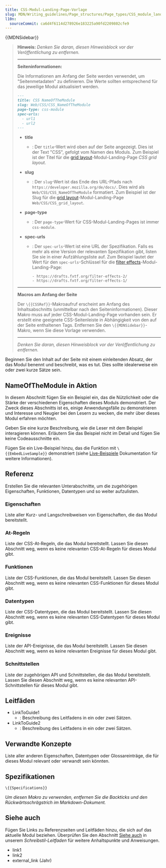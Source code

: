 ```yaml
---
title: CSS-Modul-Landing-Page-Vorlage
slug: MDN/Writing_guidelines/Page_structures/Page_types/CSS_module_landing_page_template
l10n:
  sourceCommit: ca6d4f6114d278926e183225a90fd2209802cfe9
---
```


{{MDNSidebar}}

> **Hinweis:** _Denken Sie daran, diesen Hinweisblock vor der Veröffentlichung zu entfernen._
>
> ---
>
> **Seiteninformationen:**
>
> Die Informationen am Anfang der Seite werden verwendet, um "Seitenmetadaten" zu definieren.
> Die Werte sollten entsprechend für das jeweilige Modul aktualisiert werden.
>
> ```md
> ---
> title: CSS NameOfTheModule
> slug: Web/CSS/CSS_NameOfTheModule
> page-type: css-module
> spec-urls:
>   - url1
>   - url2
> ---
> ```
>
> - **title**
>   - : Der `title`-Wert wird oben auf der Seite angezeigt.
>     Dies ist der Text "CSS", gefolgt vom Namen des Moduls.
>     Zum Beispiel ist der Titel für die [grid layout](/de/docs/Web/CSS/CSS_grid_layout)-Modul-Landing-Page _CSS grid layout_.
> - **slug**
>   - : Der `slug`-Wert ist das Ende des URL-Pfads nach `https://developer.mozilla.org/de/docs/`.
>     Dies wird als `Web/CSS/CSS_NameOfTheModule` formatiert.
>     Zum Beispiel ist der Slug für die [grid layout](/de/docs/Web/CSS/CSS_grid_layout)-Modul-Landing-Page `Web/CSS/CSS_grid_layout`.
> - **page-type**
>   - : Der `page-type`-Wert für CSS-Modul-Landing-Pages ist immer `css-module`.
> - **spec-urls**
>
>   - : Der `spec-urls`-Wert ist eine URL der Spezifikation. Falls es mehr als eine Version der relevanten Spezifikation gibt, listen Sie sie in einer Aufzählungsliste auf. Zum Beispiel lautet der Wert für den `spec-urls`-Schlüssel für die [filter effects](/de/docs/Web/CSS/CSS_filter_effects)-Modul-Landing-Page:
>
>     ```plain
>     - https://drafts.fxtf.org/filter-effects-2/
>     - https://drafts.fxtf.org/filter-effects-1/
>     ```
>
> ---
>
> **Macros am Anfang der Seite**
>
> Der `\{{CSSRef}}`-Makroaufruf erscheint am Anfang des Inhaltsabschnitts (unmittelbar nach den Seiteninformationen).
> Dieser Makro muss auf jeder CSS-Modul-Landing-Page vorhanden sein. Er erstellt eine geeignete CSS-Seitenleiste in Abhängigkeit von den auf der Seite enthaltenen Tags.
> Entfernen Sie den `\{{MDNSidebar}}`-Makro, wenn Sie diese Vorlage verwenden.
>
> ---
>
> _Denken Sie daran, diesen Hinweisblock vor der Veröffentlichung zu entfernen._

Beginnen Sie den Inhalt auf der Seite mit einem einleitenden Absatz, der das Modul benennt und beschreibt, was es tut.
Dies sollte idealerweise ein oder zwei kurze Sätze sein.

## NameOfTheModule in Aktion

In diesem Abschnitt fügen Sie ein Beispiel ein, das die Nützlichkeit oder die Stärke der verschiedenen Eigenschaften dieses Moduls demonstriert.
Der Zweck dieses Abschnitts ist es, einige Anwendungsfälle zu demonstrieren und Interesse und Neugier bei den Lesern zu wecken, die mehr über dieses Modul erfahren möchten.

Geben Sie eine kurze Beschreibung, wie die Leser mit dem Beispiel interagieren können.
Erläutern Sie das Beispiel nicht im Detail und fügen Sie keine Codeausschnitte ein.

Fügen Sie ein Live-Beispiel hinzu, das die Funktion mit `\{{EmbedLiveSample}}` demonstriert (siehe [Live-Beispiele](/de/docs/MDN/Writing_guidelines/Page_structures/Live_samples) Dokumentation für weitere Informationen).

## Referenz

Erstellen Sie die relevanten Unterabschnitte, um die zugehörigen Eigenschaften, Funktionen, Datentypen und so weiter aufzulisten.

### Eigenschaften

Liste aller Kurz- und Langschreibweisen von Eigenschaften, die das Modul bereitstellt.

### At-Regeln

Liste der CSS-At-Regeln, die das Modul bereitstellt. Lassen Sie diesen Abschnitt weg, wenn es keine relevanten CSS-At-Regeln für dieses Modul gibt.

### Funktionen

Liste der CSS-Funktionen, die das Modul bereitstellt. Lassen Sie diesen Abschnitt weg, wenn es keine relevanten CSS-Funktionen für dieses Modul gibt.

### Datentypen

Liste der CSS-Datentypen, die das Modul bereitstellt. Lassen Sie diesen Abschnitt weg, wenn es keine relevanten CSS-Datentypen für dieses Modul gibt.

### Ereignisse

Liste der API-Ereignisse, die das Modul bereitstellt. Lassen Sie diesen Abschnitt weg, wenn es keine relevanten Ereignisse für dieses Modul gibt.

### Schnittstellen

Liste der zugehörigen API und Schnittstellen, die das Modul bereitstellt. Lassen Sie diesen Abschnitt weg, wenn es keine relevanten API-Schnittstellen für dieses Modul gibt.

## Leitfäden

- LinkToGuide1
  - : Beschreibung des Leitfadens in ein oder zwei Sätzen.
- LinkToGuide2
  - : Beschreibung des Leitfadens in ein oder zwei Sätzen.

## Verwandte Konzepte

Liste aller anderen Eigenschaften, Datentypen oder Glossareinträge, die für dieses Modul relevant oder verwandt sein könnten.

## Spezifikationen

`\{{Specifications}}`

_Um diesen Makro zu verwenden, entfernen Sie die Backticks und den Rückwärtsschrägstrich im Markdown-Dokument._

## Siehe auch

Fügen Sie Links zu Referenzseiten und Leitfäden hinzu, die sich auf das aktuelle Modul beziehen. Überprüfen Sie den Abschnitt [Siehe auch](/de/docs/MDN/Writing_guidelines/Writing_style_guide#see_also_section) in unserem _Schreibstil-Leitfaden_ für weitere Anhaltspunkte und Anweisungen.

- link1
- link2
- external_link (Jahr)

